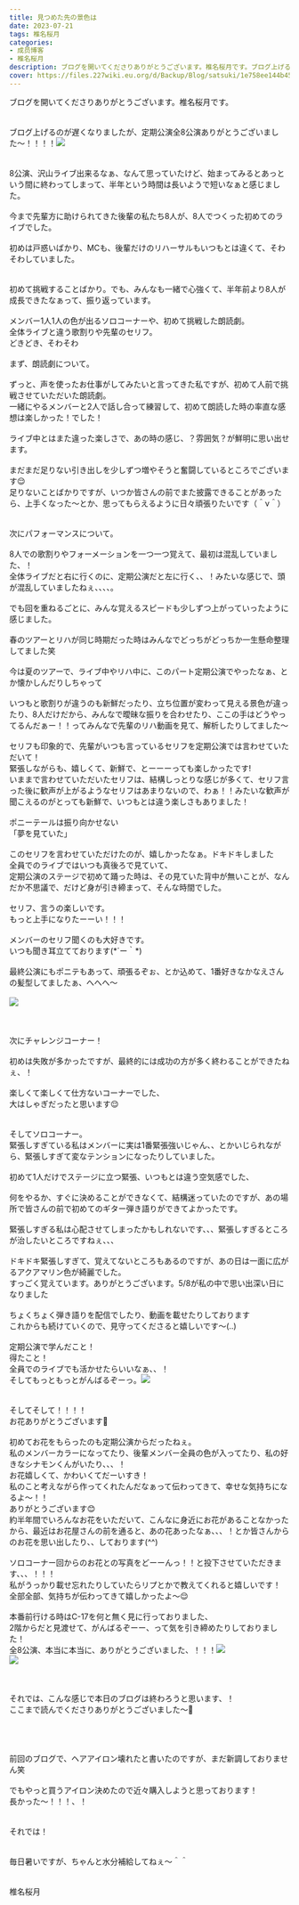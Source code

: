 ```yaml
---
title: 見つめた先の景色は
date: 2023-07-21
tags: 椎名桜月
categories: 
- 成员博客
- 椎名桜月
description: ブログを開いてくださりありがとうございます。椎名桜月です。ブログ上げるのが遅くなりましたが、定期公演全8公演ありがとうございました〜！！！！8公演、沢山ライブ出来るなぁ、なんて思っていた...
cover: https://files.227wiki.eu.org/d/Backup/Blog/satsuki/1e758ee144b4529928bacdbd9a2ef.jpg 
---
```

<div class="blog_detail__main">
        ﻿ブログを開いてくださりありがとうございます。椎名桜月です。<br/>
<br/>
<br/>
ブログ上げるのが遅くなりましたが、定期公演全8公演ありがとうございました〜！！！！<img src="https://files.227wiki.eu.org/d/Backup/Blog/satsuki/1e758ee144b4529928bacdbd9a2ef.jpg"><br/>
<br/>
<br/>
8公演、沢山ライブ出来るなぁ、なんて思っていたけど、始まってみるとあっという間に終わってしまって、半年という時間は長いようで短いなぁと感じました。<br/>
<br/>
今まで先輩方に助けられてきた後輩の私たち8人が、8人でつくった初めてのライブでした。<br/>
<br/>
初めは戸惑いばかり、MCも、後輩だけのリハーサルもいつもとは違くて、そわそわしていました。<br/>
<br/>
<br/>
初めて挑戦することばかり。でも、みんなも一緒で心強くて、半年前より8人が成長できたなぁって、振り返っています。<br/>
<br/>
メンバー1人1人の色が出るソロコーナーや、初めて挑戦した朗読劇。<br/>
全体ライブと違う歌割りや先輩のセリフ。<br/>
どきどき、そわそわ<br/>
<br/>
まず、朗読劇について。<br/>
<br/>
ずっと、声を使ったお仕事がしてみたいと言ってきた私ですが、初めて人前で挑戦させていただいた朗読劇。<br/>
一緒にやるメンバーと2人で話し合って練習して、初めて朗読した時の率直な感想は楽しかった！でした！<br/>
<br/>
ライブ中とはまた違った楽しさで、あの時の感じ、？雰囲気？が鮮明に思い出せます。<br/>
<br/>
まだまだ足りない引き出しを少しずつ増やそうと奮闘しているところでございます😌<br/>
足りないことばかりですが、いつか皆さんの前でまた披露できることがあったら、上手くなった〜とか、思ってもらえるように日々頑張りたいです（＾ν＾）<br/>
<br/>
<br/>
次にパフォーマンスについて。<br/>
<br/>
8人での歌割りやフォーメーションを一つ一つ覚えて、最初は混乱していました、！<br/>
全体ライブだと右に行くのに、定期公演だと左に行く、、！みたいな感じで、頭が混乱していましたねぇ、、、、。<br/>
<br/>
でも回を重ねるごとに、みんな覚えるスピードも少しずつ上がっていったように感じました。<br/>
<br/>
春のツアーとリハが同じ時期だった時はみんなでどっちがどっちか一生懸命整理してました笑<br/>
<br/>
今は夏のツアーで、ライブ中やリハ中に、このパート定期公演でやったなぁ、とか懐かしんだりしちゃって<br/>
<br/>
いつもと歌割りが違うのも新鮮だったり、立ち位置が変わって見える景色が違ったり、8人だけだから、みんなで曖昧な振りを合わせたり、ここの手はどうやってるんだぁー！！ってみんなで先輩のリハ動画を見て、解析したりしてました〜<br/>
<br/>
セリフも印象的で、先輩がいつも言っているセリフを定期公演では言わせていただいて！<br/>
緊張しながらも、嬉しくて、新鮮で、とーーーっても楽しかったです!<br/>
いままで言わせていただいたセリフは、結構しっとりな感じが多くて、セリフ言った後に歓声が上がるようなセリフはあまりないので、わぁ！！みたいな歓声が聞こえるのがとっても新鮮で、いつもとは違う楽しさもありました！<br/>
<br/>
ポニーテールは振り向かせない<br/>
「夢を見ていた」<br/>
<br/>
このセリフを言わせていただけたのが、嬉しかったなぁ。ドキドキしました<br/>
全員でのライブではいつも真後ろで見ていて、<br/>
定期公演のステージで初めて踊った時は、その見ていた背中が無いことが、なんだか不思議で、だけど身が引き締まって、そんな時間でした。<br/>
<br/>
セリフ、言うの楽しいです。<br/>
もっと上手になりたーーい！！！<br/>
<br/>
メンバーのセリフ聞くのも大好きです。<br/>
いつも聞き耳立てております(*´ー｀*)<br/>
<br/>
最終公演にもポニテもあって、頑張るぞぉ、とか込めて、1番好きなかなえさんの髪型してましたぁ、へへへ〜<br/>
<br/>
<img src="https://files.227wiki.eu.org/d/Backup/Blog/satsuki/1e758ee144b4529928bacdbd9a2ef-01.jpg"><br/>
<br/>
<br/>
<br/>
次にチャレンジコーナー！<br/>
<br/>
初めは失敗が多かったですが、最終的には成功の方が多く終わることができたねぇ、！<br/>
<br/>
楽しくて楽しくて仕方ないコーナーでした、<br/>
大はしゃぎだったと思います😌<br/>
<br/>
<br/>
そしてソロコーナー。<br/>
緊張しすぎている私はメンバーに実は1番緊張強いじゃん、、とかいじられながら、緊張しすぎて変なテンションになったりしていました。<br/>
<br/>
初めて1人だけでステージに立つ緊張、いつもとは違う空気感でした、<br/>
<br/>
何をやるか、すぐに決めることができなくて、結構迷っていたのですが、あの場所で皆さんの前で初めてのギター弾き語りができてよかったです。<br/>
<br/>
緊張しすぎる私は心配させてしまったかもしれないです、、、緊張しすぎるところが治したいところですねぇ、、、<br/>
<br/>
ドキドキ緊張しすぎて、覚えてないところもあるのですが、あの日は一面に広がるアクアマリン色が綺麗でした。<br/>
すっごく覚えています。ありがとうございます。5/8が私の中で思い出深い日になりました<br/>
<br/>
ちょくちょく弾き語りを配信でしたり、動画を載せたりしております<br/>
これからも続けていくので、見守ってくださると嬉しいです〜(..)<br/>
<br/>
定期公演で学んだこと！<br/>
得たこと！<br/>
全員でのライブでも活かせたらいいなぁ、、！<br/>
そしてもっともっとがんばるぞーっ。<img src="https://files.227wiki.eu.org/d/Backup/Blog/satsuki/1e758ee144b4529928bacdbd9a2ef-02.jpg"><br/>
<br/>
<br/>
そしてそして！！！！<br/>
お花ありがとうございます💐<br/>
<br/>
初めてお花をもらったのも定期公演からだったねぇ。<br/>
私のメンバーカラーになってたり、後輩メンバー全員の色が入ってたり、私の好きなシナモンくんがいたり、、、！<br/>
お花嬉しくて、かわいくてだーいすき！<br/>
私のこと考えながら作ってくれたんだなぁって伝わってきて、幸せな気持ちになるよ〜！！<br/>
ありがとうございます😊 <br/>
約半年間でいろんなお花をいただいて、こんなに身近にお花があることなかったから、最近はお花屋さんの前を通ると、あの花あったなぁ、、、！とか皆さんからのお花を思い出したり、、しております(^^)<br/>
<br/>
ソロコーナー回からのお花との写真をどーーんっ！！と投下させていただきます、、、！！！<br/>
私がうっかり載せ忘れたりしていたらリプとかで教えてくれると嬉しいです！<br/>
全部全部、気持ちが伝わってきて嬉しかったよ〜😌<br/>
<br/>
本番前行ける時はC-17を何と無く見に行っておりました、<br/>
2階からだと見渡せて、がんばるぞーー、って気を引き締めたりしておりました！<br/>
全8公演、本当に本当に、ありがとうございました、！！！<img src="https://files.227wiki.eu.org/d/Backup/Blog/satsuki/1e758ee144b4529928bacdbd9a2ef-03.jpg"><br/>
<img src="https://files.227wiki.eu.org/d/Backup/Blog/satsuki/1e758ee144b4529928bacdbd9a2ef-04.jpg"><br/>
<br/>
<br/>
<br/>
それでは、こんな感じで本日のブログは終わろうと思います、！<br/>
ここまで読んでくださりありがとうございました〜🫶<br/>
<br/>
<br/>
<br/>
<br/>
前回のブログで、ヘアアイロン壊れたと書いたのですが、まだ新調しておりません笑<br/>
<br/>
でもやっと買うアイロン決めたので近々購入しようと思っております！<br/>
長かった〜！！！、！<br/>
<br/>
<br/>
それでは！<br/>
<br/>
<br/>
毎日暑いですが、ちゃんと水分補給してねぇ〜＾＾<br/>
<br/>
<br/>
椎名桜月
<!--twitter-->

<!--//twitter-->
</img></img></img></img></img></div>